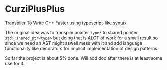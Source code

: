 # CurziPlusPlus
Transpiler To Write C++ Faster using typescript-like syntax

The original idea was to transpile pointer ```type*``` to shared pointer ```std::shared_ptr<type>``` but doing that is ALOT of work for a small result so since we need an AST might aswell mess with it and add language functionality like decorators for implicit implementation of design patterns.

So far the project is about 5% done. Will add doc after there is at least some use for it.
